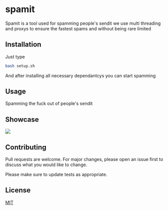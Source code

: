 # spamit

Spamit is a tool used for spamming people's sendit we use multi threading and proxys to ensure the fastest spams and without being rare limited 

## Installation

Just type 

```bash
bash setup.sh
```
And after installing all necessary dependantcys you can start spamming 

## Usage

Spamming the fuck out of people's sendit

## Showcase
![](https://github.com/Sendit-spammer/spamit-showcase.gif)

## Contributing

Pull requests are welcome. For major changes, please open an issue first
to discuss what you would like to change.

Please make sure to update tests as appropriate.

## License

[MIT](https://choosealicense.com/licenses/mit/)
